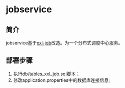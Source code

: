 # jobservice

## 简介
jobservice基于[xxl-job](https://github.com/xuxueli/xxl-job)改造。为一个分布式调度中心服务。

## 部署步骤
1. 执行db/tables_xxl_job.sql脚本；
2. 修改application.properties中的数据库连接信息;